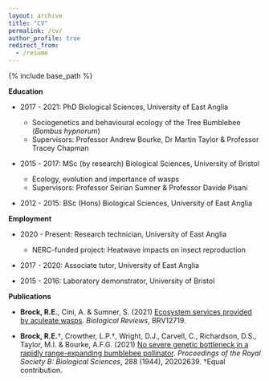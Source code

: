 ```yaml
---
layout: archive
title: "CV"
permalink: /cv/
author_profile: true
redirect_from:
  - /resume
---
```


{% include base_path %}

**Education**

* 2017 - 2021: PhD Biological Sciences, University of East Anglia
	* Sociogenetics and behavioural ecology of the Tree Bumblebee (*Bombus hypnorum*)
	* Supervisors: Professor Andrew Bourke, Dr Martin Taylor & Professor Tracey Chapman

* 2015 - 2017: MSc (by research) Biological Sciences, University of Bristol
	* Ecology, evolution and importance of wasps
	* Supervisors: Professor Seirian Sumner & Professor Davide Pisani

* 2012 - 2015: BSc (Hons) Biological Sciences, University of East Anglia


**Employment**

* 2020 - Present: Research technician, University of East Anglia
	* NERC-funded project: Heatwave impacts on insect reproduction

* 2017 - 2020: Associate tutor, University of East Anglia

* 2015 - 2016: Laboratory demonstrator, University of Bristol


**Publications**

* **Brock, R.E.**, Cini, A. & Sumner, S. (2021) [Ecosystem services provided by aculeate wasps](https://onlinelibrary.wiley.com/doi/10.1111/brv.12719). *Biological Reviews*, BRV12719.

* **Brock, R.E.**†, Crowther, L.P.†, Wright, D.J., Carvell, C., Richardson, D.S., Taylor, M.I. & Bourke, A.F.G. (2021) [No severe genetic bottleneck in a rapidly range-expanding bumblebee pollinator](https://royalsocietypublishing.org/doi/10.1098/rspb.2020.2639). *Proceedings of the Royal Society B: Biological Sciences*, 288 (1944), 20202639. †Equal contribution.
